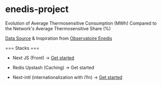 # enedis-project
Evolution of Average Thermosensitive Consumption (MWh) Compared to the Network's Average Thermosensitive Share (%)

[Data Source](https://data.enedis.fr/explore/dataset/consommation-electrique-par-secteur-dactivite-commune/information) & Inspiration from [Observatoire Enedis](https://observatoire.enedis.fr)

=== Stacks ===
- Next JS (Front)
-> [Get started](https://nextjs.org/docs/app/getting-started/installation) 

- Redis Upstash (Caching)
-> Get started 

- Next-intl (internationalization with i1!n)
-> [Get started ](https://next-intl.dev/docs/getting-started/app-router/with-i18n-routing)

